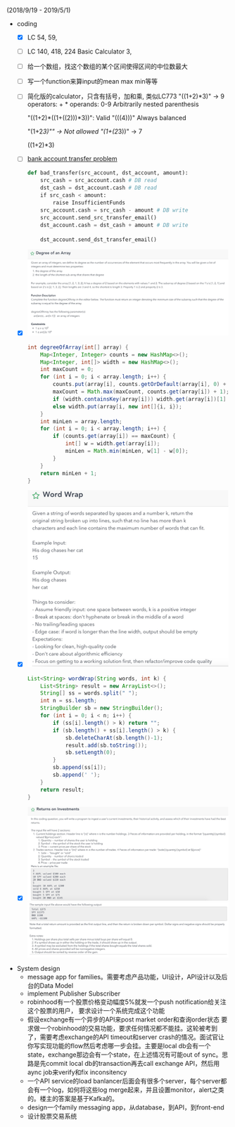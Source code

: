 (2018/9/19 - 2019/5/1)
- coding
    - [x] LC 54, 59, 
    - [ ] LC 140, 418, 224 Basic Calculator 3,
    - [ ] 给一个数组，找这个数组的某个区间使得区间的中位数最大
    - [ ] 写一个function来算input的mean max min等等
    - [ ] 简化版的calculator，只含有括号，加和乘, 类似LC773
        "((1+2)*3)" -> 9
        operators: + *
        operands: 0-9
        Arbitrarily nested parenthesis 

        "((1+2)*((1+((2)))*3))": Valid
        "(((4)))"
        Always balanced

        "(1+2*3)"" -> Not allowed
        "(1+(2*3))" -> 7


        ((1+2)*3)
    - [ ] [bank account transfer problem](http://web.mit.edu/6.005/www/fa15/classes/23-locks/#locking)
        ```python
        def bad_transfer(src_account, dst_account, amount): 
            src_cash = src_account.cash # DB read
            dst_cash = dst_account.cash # DB read
            if src_cash < amount: 
                raise InsufficientFunds
            src_account.cash = src_cash - amount # DB write
            src_account.send_src_transfer_email()
            dst_account.cash = dst_cash + amount # DB write     
         
            dst_account.send_dst_transfer_email()
        ```
    - [x] ![Degree of an array](rh1.jpeg)
        ```java
        int degreeOfArray(int[] array) {
            Map<Integer, Integer> counts = new HashMap<>();
            Map<Integer, int[]> width = new HashMap<>();
            int maxCount = 0;
            for (int i = 0; i < array.length; i++) {
                counts.put(array[i], counts.getOrDefault(array[i], 0) + 1);
                maxCount = Math.max(maxCount, counts.get(array[i]) + 1);
                if (width.containsKey(array[i])) width.get(array[i])[1] = i;
                else width.put(array[i, new int[]{i, i});
            }
            int minLen = array.length;
            for (int i = 0; i < array.length; i++) {
                if (counts.get(array[i]) == maxCount) {
                    int[] w = width.get(array[i]);
                    minLen = Math.min(minLen, w[1] - w[0]);
                }
            }
            return minLen + 1;
        }
        ```
    - [x] ![word wrap](rh2.jpeg)
        ```java
        List<String> wordWrap(String words, int k) {
            List<String> result = new ArrayList<>();
            String[] ss = words.split(" ");
            int n = ss.length;
            StringBuilder sb = new StringBuilder(); 
            for (int i = 0; i < n; i++) {
                if (ss[i].length() > k) return "";
                if (sb.length() + ss[i].length() > k) {
                    sb.deleteCharAt(sb.length()-1);
                    result.add(sb.toString());
                    sb.setLength(0);
                } 
                sb.append(ss[i]);
                sb.append(' ');
            }
            return result;
        }
        ```
    - [x] ![returns on investments](rh3_a.jpeg) ![part_b](rh3_b.jpeg)

- System design
    - message app for families。需要考虑产品功能，UI设计，API设计以及后台的Data Model
    - implement Publisher Subscriber
    - robinhood有一个股票价格变动幅度5%就发一个push notification给关注这个股票的用户， 要求设计一个系统完成这个功能
    - 假设exchange有一个异步的API来post market order和查询order状态 要求做一个robinhood的交易功能，要求任何情况都不能挂。这轮被考到了，需要考虑exchange的API timeout和server crash的情况。面试官让你写实现功能的flow然后考虑哪一步会挂。主要是local db会有一个state，exchange那边会有一个state，在上述情况有可能out of sync。思路是先commit local db的transaction再去call exchange API，然后用aync job来verify和fix inconsitency
    - 一个API service的load banlancer后面会有很多个server，每个server都会有一个log，如何将这些log merge起来，并且设置monitor，alert之类的。楼主的答案是基于Kafka的。
    - design一个family messaging app，从database，到API，到front-end
    - 设计股票交易系统
